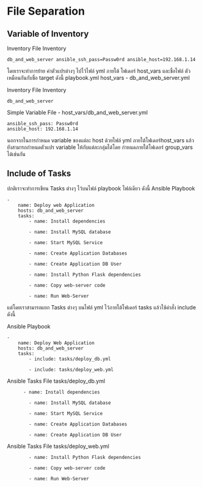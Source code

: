 # File Separation

## Variable of Inventory
Inventory File Inventory
```
db_and_web_server ansible_ssh_pass=Passw0rd ansible_host=192.168.1.14
```
โดยเราจะทำการย้าย ค่าตัวแปรต่างๆ ไปไว้ไฟล์​ yml ภายใต้ โฟเดอร์​ host_vars และชื่อไฟล์​ ตัวเหมือนกันกับชื่อ target ดังนี้
playbook.yml
host_vars
    - db_and_web_server.yml

Inventory File Inventory
```
db_and_web_server
```
Simple Variable File - host_vars/db_and_web_server.yml
```
ansible_ssh_pass: Passw0rd
ansible_host: 192.168.1.14
```

นอกจากในการกำหนด variable ของแต่ละ host ด้วยไฟล์​ yml ภายใต้โฟเดอร์​ host_vars แล้ว
ยังสามารถกำหนดตัวแปร variable ให้กับแต่ละกลุ่มได้โดย กำหนดภายใต้โฟเดอร์​ group_vars ได้เช่นกัน

## Include of Tasks

ปกติเราจะทำการเขียน Tasks ต่างๆ ไว้บนไฟล์​ playbook ไฟล์เดียว ดังนี้
Ansible Playbook
```
- 
    name: Deploy web Application
    hosts: db_and_web_server
    tasks:
        - name: Install dependencies

        - name: Install MySQL database

        - name: Start MySQL Service

        - name: Create Application Databases

        - name: Create Application DB User

        - name: Install Python Flask dependencies

        - name: Copy web-server code

        - name: Run Web-Server
```

แต่โดยเราสามารถแยก Tasks ต่างๆ บนไฟล์​ yml ไว้ภายใต้โฟเดอร์ tasks แล้วใช้คำสั่ง include ดังนี้

Ansible Playbook
```
- 
    name: Deploy Web Application
    hosts: db_and_web_server
    tasks:
        - include: tasks/deploy_db.yml

        - include: tasks/deploy_web.yml
```

Ansible Tasks File tasks/deploy_db.yml
```
      - name: Install dependencies

        - name: Install MySQL database

        - name: Start MySQL Service

        - name: Create Application Databases

        - name: Create Application DB User
```

Ansible Tasks File tasks/deploy_web.yml
```
        - name: Install Python Flask dependencies

        - name: Copy web-server code

        - name: Run Web-Server
```